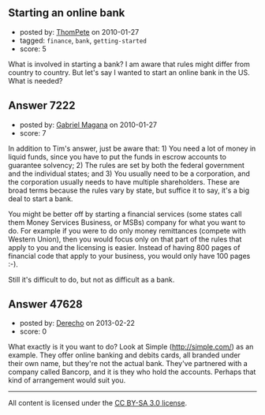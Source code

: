 ## Starting an online bank

- posted by: [ThomPete](https://stackexchange.com/users/-1/1186-thompete) on 2010-01-27
- tagged: `finance`, `bank`, `getting-started`
- score: 5

What is involved in starting a bank? I am aware that rules might differ from country to country. But let's say I wanted to start an online bank in the US. What is needed?


## Answer 7222

- posted by: [Gabriel Magana](https://stackexchange.com/users/-1/1158-gabriel-magana) on 2010-01-27
- score: 7

In addition to Tim's answer, just be aware that: 1) You need a lot of money in liquid funds, since you have to put the funds in escrow accounts to guarantee solvency; 2) The rules are set by both the federal government and the individual states; and 3) You usually need to be a corporation, and the corporation usually needs to have multiple shareholders.  These are broad terms because the rules vary by state, but suffice it to say, it's a big deal to start a bank.  

You might be better off by starting a financial services (some states call them Money Services Business, or MSBs) company for what you want to do.  For example if you were to do only money remittances (compete with Western Union), then you would focus only on that part of the rules that apply to you and the licensing is easier.  Instead of having 800 pages of financial code that apply to your business, you would only have 100 pages :-).

Still it's difficult to do, but not as difficult as a bank.


## Answer 47628

- posted by: [Derecho](https://stackexchange.com/users/-1/8462-derecho) on 2013-02-22
- score: 0

What exactly is it you want to do? Look at Simple (http://simple.com/) as an example. They offer online banking and debits cards, all branded under their own name, but they're not the actual bank. They've partnered with a company called Bancorp, and it is they who hold the accounts. Perhaps that kind of arrangement would suit you.



---

All content is licensed under the [CC BY-SA 3.0 license](https://creativecommons.org/licenses/by-sa/3.0/).
